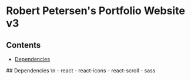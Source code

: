 # Robert Petersen's Portfolio Website v3
## Contents
- [Dependencies](#depend)

<a name="depend" />
## Dependencies \n
- react
- react-icons
- react-scroll
- sass
